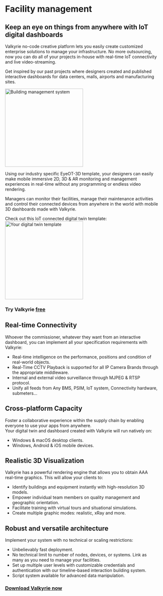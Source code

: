 # Facility management
## Keep an eye on things from anywhere with IoT digital dashboards

Valkyrie no-code creative platform lets you easily create customized enterprise solutions to manage your infrastructure. No more outsourcing, now you can do all of your projects in-house with real-time IoT connectivity and live video-streaming.  

Get inspired by our past projects where designers created and published interactive dashboards for data centers, malls, airports and manufacturing sites.  

<img src= "https://cdn2.talansoft.com/ftp/img/www/eyeot3d-daylight-simulation.jpg" alt="Building management system" width="256">  

Using our industry specific EyeOT-3D template, your designers can easily make mobile immersive 2D, 3D & AR monitoring and management experiences in real-time without any programming or endless video rendering.  

Managers can monitor their facilities, manage their maintenance activities and control their connected devices from anywhere in the world with mobile 3D dashboards made with Valkyrie.  

Check out this IoT connected digital twin template:  
<a href="https://www.talansoft.com/md/docs/home#_Samples_"><img src= "https://cdn2.talansoft.com/ftp/img/www/Facility-Management-1600x1200.jpg" alt="Your digital twin template" width="256"></a>  

### Try Valkyrie [**free**](https://www.talansoft.com/vlk/downloads)  

## Real-time Connectivity
Whoever the commissioner, whatever they want from an interactive dashboard, you can implement all your specification requirements with Valkyrie:  
* Real-time intelligence on the performance, positions and condition of real-world objects.
* Real-Time CCTV Playback is supported for all IP Camera Brands through the appropriate middleware.
* Internal and external video surveillance through MJPEG & RTSP protocol.
* Unify all feeds from Any BMS, PSIM, IoT system, Connectivity hardware, submeters…

## Cross-platform Capacity
Foster a collaborative experience within the supply chain by enabling everyone to use your apps from anywhere.  
Your digital twin and dashboard created with Valkyrie will run natively on:  
* Windows & macOS desktop clients.
* Windows, Android & iOS mobile devices.

## Realistic 3D Visualization
Valkyrie has a powerful rendering engine that allows you to obtain AAA real-time graphics. This will allow your clients to:  
* Identify buildings and equipment instantly with high-resolution 3D models.
* Empower individual team members on quality management and geographic orientation.
* Facilitate training with virtual tours and situational simulations.
* Create multiple graphic modes: realistic, xRay and more.

## Robust and versatile architecture
Implement your system with no technical or scaling restrictions:
* Unbelievably fast deployment.
* No technical limit to number of nodes, devices, or systems. Link as many as you need to manage your facilities.
* Set up multiple user levels with customizable credentials and authentication with our timeline-based interaction building system.
* Script system available for advanced data manipulation.

### [**Download Valkyrie now**](https://www.talansoft.com/vlk/downloads)  
